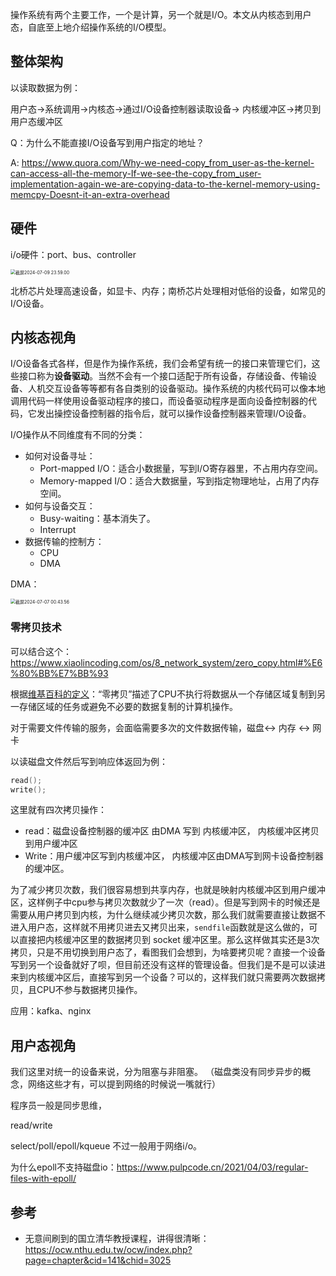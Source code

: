 操作系统有两个主要工作，一个是计算，另一个就是I/O。本文从内核态到用户态，自底至上地介绍操作系统的I/O模型。

## 整体架构

以读取数据为例：

用户态->系统调用->内核态->通过I/O设备控制器读取设备-> 内核缓冲区->拷贝到用户态缓冲区

Q：为什么不能直接I/O设备写到用户指定的地址？

A: https://www.quora.com/Why-we-need-copy_from_user-as-the-kernel-can-access-all-the-memory-If-we-see-the-copy_from_user-implementation-again-we-are-copying-data-to-the-kernel-memory-using-memcpy-Doesnt-it-an-extra-overhead

## 硬件

i/o硬件：port、bus、controller

<img src="https://oss.seineo.cn/images/202407092359344.png" alt="截屏2024-07-09 23.59.00" style="zoom:50%;" />

北桥芯片处理高速设备，如显卡、内存；南桥芯片处理相对低俗的设备，如常见的I/O设备。

## 内核态视角

I/O设备各式各样，但是作为操作系统，我们会希望有统一的接口来管理它们，这些接口称为**设备驱动**。当然不会有一个接口适配于所有设备，存储设备、传输设备、人机交互设备等等都有各自类别的设备驱动。操作系统的内核代码可以像本地调用代码一样使用设备驱动程序的接口，而设备驱动程序是面向设备控制器的代码，它发出操控设备控制器的指令后，就可以操作设备控制器来管理I/O设备。



I/O操作从不同维度有不同的分类：

-   如何对设备寻址：
    -   Port-mapped I/O：适合小数据量，写到I/O寄存器里，不占用内存空间。
    -   Memory-mapped I/O：适合大数据量，写到指定物理地址，占用了内存空间。
-   如何与设备交互：
    -   Busy-waiting：基本消失了。
    -   Interrupt
-   数据传输的控制方：
    -   CPU
    -   DMA



DMA：

<img src="https://oss.seineo.cn/images/202407070044020.png" alt="截屏2024-07-07 00.43.56" style="zoom: 50%;" />

### 零拷贝技术

可以结合这个：https://www.xiaolincoding.com/os/8_network_system/zero_copy.html#%E6%80%BB%E7%BB%93 

根据[维基百科的定义](https://en.wikipedia.org/wiki/Zero-copy)：“零拷贝”描述了CPU不执行将数据从一个存储区域复制到另一存储区域的任务或避免不必要的数据复制的计算机操作。

对于需要文件传输的服务，会面临需要多次的文件数据传输，磁盘<-> 内存 <-> 网卡

以读磁盘文件然后写到响应体返回为例：

```c
read();
write();
```

这里就有四次拷贝操作：

-   read：磁盘设备控制器的缓冲区 由DMA 写到 内核缓冲区， 内核缓冲区拷贝到用户缓冲区
-   Write：用户缓冲区写到内核缓冲区， 内核缓冲区由DMA写到网卡设备控制器的缓冲区。

为了减少拷贝次数，我们很容易想到共享内存，也就是映射内核缓冲区到用户缓冲区，这样例子中cpu参与拷贝次数就少了一次（read）。但是写到网卡的时候还是需要从用户拷贝到内核，为什么继续减少拷贝次数，那么我们就需要直接让数据不进入用户态，这样就不用拷贝进去又拷贝出来，`sendfile`函数就是这么做的，可以直接把内核缓冲区里的数据拷贝到 socket 缓冲区里。那么这样做其实还是3次拷贝，只是不用切换到用户态了，看图我们会想到，为啥要拷贝呢？直接一个设备写到另一个设备就好了呗，但目前还没有这样的管理设备。但我们是不是可以读进来到内核缓冲区后，直接写到另一个设备？可以的，这样我们就只需要两次数据拷贝，且CPU不参与数据拷贝操作。

应用：kafka、nginx

## 用户态视角

我们这里对统一的设备来说，分为阻塞与非阻塞。 （磁盘类没有同步异步的概念，网络这些才有，可以提到网络的时候说一嘴就行）

程序员一般是同步思维，

read/write

select/poll/epoll/kqueue 不过一般用于网络i/o。

为什么epoll不支持磁盘io：https://www.pulpcode.cn/2021/04/03/regular-files-with-epoll/

## 参考

-   无意间刷到的国立清华教授课程，讲得很清晰：https://ocw.nthu.edu.tw/ocw/index.php?page=chapter&cid=141&chid=3025